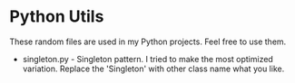 # Python Utils

These random files are used in my Python projects. Feel free to use them.

- singleton.py - Singleton pattern. I tried to make the most optimized variation. Replace the 'Singleton' with other class name what you like.
